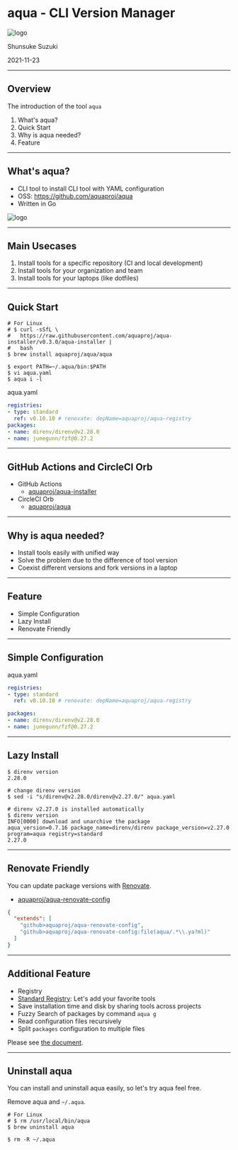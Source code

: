 <!-- section-title: aqua - CLI Version Manager -->

# aqua - CLI Version Manager

![logo](https://github.com/aquaproj/aqua/raw/main/logo/aqua_without_text.svg)


<!-- block-start: grid -->
Shunsuke Suzuki
<!-- account: twitter, szkdash -->
<!-- account: github, suzuki-shunsuke -->
<!-- block-end -->

2021-11-23 

---

<!-- section-title: Overview -->

## Overview

The introduction of the tool `aqua`

1. What's aqua?
1. Quick Start
1. Why is aqua needed?
1. Feature

---

<!-- section-title: What\'s aqua? -->

## What's aqua?

* CLI tool to install CLI tool with YAML configuration
* OSS: https://github.com/aquaproj/aqua
* Written in Go

![logo](https://github.com/aquaproj/aqua/raw/main/logo/aqua_without_text.svg)

---

<!-- section-title: Main Usecases -->

## Main Usecases

1. Install tools for a specific repository (CI and local development)
1. Install tools for your organization and team
1. Install tools for your laptops (like dotfiles)

---

<!-- section-title: Quick Start -->

## Quick Start

```console
# For Linux
# $ curl -sSfL \
#   https://raw.githubusercontent.com/aquaproj/aqua-installer/v0.3.0/aqua-installer |
#   bash
$ brew install aquaproj/aqua/aqua

$ export PATH=~/.aqua/bin:$PATH
$ vi aqua.yaml
$ aqua i -l
```

aqua.yaml

```yaml
registries:
- type: standard
  ref: v0.10.10 # renovate: depName=aquaproj/aqua-registry
packages:
- name: direnv/direnv@v2.28.0
- name: junegunn/fzf@0.27.2
```

---

<!-- section-title: GitHub Actions and CircleCI Orb -->

## GitHub Actions and CircleCI Orb

* GitHub Actions
  * [aquaproj/aqua-installer](https://github.com/aquaproj/aqua-installer)
* CircleCI Orb
  * [aquaproj/aqua](https://circleci.com/developer/orbs/orb/aquaproj/aqua)

---

<!-- section-title: Why is aqua needed? -->

## Why is aqua needed? 

* Install tools easily with unified way
* Solve the problem due to the difference of tool version
* Coexist different versions and fork versions in a laptop

---

<!-- section-title: Feature -->

## Feature

* Simple Configuration
* Lazy Install
* Renovate Friendly

---

<!-- section-title: Simple Configuration -->

## Simple Configuration

aqua.yaml

```yaml
registries:
- type: standard
  ref: v0.10.10 # renovate: depName=aquaproj/aqua-registry

packages:
- name: direnv/direnv@v2.28.0
- name: junegunn/fzf@0.27.2
```

---

<!-- section-title: Lazy Install -->

## Lazy Install

```console
$ direnv version
2.28.0

# change direnv version
$ sed -i "s/direnv@v2.28.0/direnv@v2.27.0/" aqua.yaml

# direnv v2.27.0 is installed automatically
$ direnv version
INFO[0000] download and unarchive the package            aqua_version=0.7.16 package_name=direnv/direnv package_version=v2.27.0 program=aqua registry=standard
2.27.0
```

---

<!-- section-title: Renovate Friendly -->

## Renovate Friendly

You can update package versions with [Renovate](https://docs.renovatebot.com/).

* [aquaproj/aqua-renovate-config](https://github.com/aquaproj/aqua-renovate-config)

```json
{
  "extends": [
    "github>aquaproj/aqua-renovate-config",
    "github>aquaproj/aqua-renovate-config:file(aqua/.*\\.ya?ml)"
  ]
}
```

---

<!-- section-title: Additional Feature -->

## Additional Feature

* Registry
* [Standard Registry](https://github.com/aquaproj/aqua-registry): Let's add your favorite tools
* Save installation time and disk by sharing tools across projects
* Fuzzy Search of packages by command `aqua g`
* Read configuration files recursively
* Split `packages` configuration to multiple files

Please see [the document](https://github.com/aquaproj/aqua/blob/main/README.md).

---

<!-- section-title: Uninstall aqua -->

## Uninstall aqua

You can install and uninstall aqua easily, so let's try aqua feel free.

Remove aqua and `~/.aqua`.

```console
# For Linux
# $ rm /usr/local/bin/aqua
$ brew uninstall aqua

$ rm -R ~/.aqua
```
